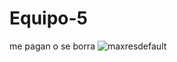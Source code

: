 # Equipo-5
me pagan o se borra
![maxresdefault](https://user-images.githubusercontent.com/101935242/233150399-ef74a5a1-1e27-40e9-abb5-aaa9cbf85261.jpg)

